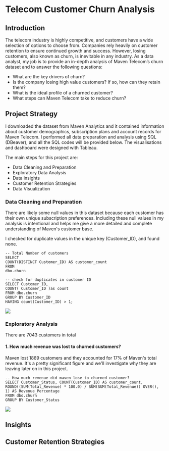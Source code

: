# Telecom Customer Churn Analysis
## Introduction
The telecom industry is highly competitive, and customers have a wide selection of options to choose from. Companies rely heavily on customer retention to ensure continued growth and success. However, losing customers, also known as churn, is inevitable in any industry. As a data analyst, my job is to provide an in-depth analysis of Maven Telecom’s churn dataset and to answer the following questions:
* What are the key drivers of churn?
* Is the company losing high value customers? If so, how can they retain them?
* What is the ideal profile of a churned customer?
* What steps can Maven Telecom take to reduce churn?
## Project Strategy
I downloaded the dataset from Maven Analytics and it contained information about customer demographics, subscription plans and account records for Maven Telecom. I performed all data preparation and analysis using SQL (DBeaver), and all the SQL codes will be provided below. The visualisations and dashboard were designed with Tableau.

The main steps for this project are:
* Data Cleaning and Preparation
* Exploratory Data Analysis
* Data insights
* Customer Retention Strategies
* Data Visualization

### Data Cleaning and Preparation
There are likely some null values in this dataset because each customer has their own unique subscription preferences. Including these null values in my analysis is intentional and helps me give a more detailed and complete understanding of Maven's customer base.

I checked for duplicate values in the unique key (Customer_ID), and found none.
```
-- Total Number of customers
SELECT
COUNT(DISTINCT Customer_ID) AS customer_count
FROM
dbo.churn

-- check for duplicates in customer ID
SELECT Customer_ID,
COUNT( Customer_ID )as count
FROM dbo.churn
GROUP BY Customer_ID
HAVING count(Customer_ID) > 1;
```


![](https://github.com/user-attachments/assets/51da7dd1-f50a-4b42-b5c8-ffd25cb40bdd)

### Exploratory Analysis
There are 7043 customers in total
#### 1. How much revenue was lost to churned customers?
Maven lost 1869 customers and they accounted for 17% of Maven's total revenue. It's a pretty significant figure and we'll investigate why they are leaving later on in this project.

```
-- How much revenue did maven lose to churned customer?
SELECT Customer_Status, COUNT(Customer_ID) AS customer_count,
ROUND((SUM(Total_Revenue) * 100.0) / SUM(SUM(Total_Revenue)) OVER(), 1) AS Revenue_Percentage 
FROM dbo.churn
GROUP BY Customer_Status
```
![](https://github.com/user-attachments/assets/cbac999f-db6e-4020-b7db-16b4cff53a4a)


## Insights
## Customer Retention Strategies
